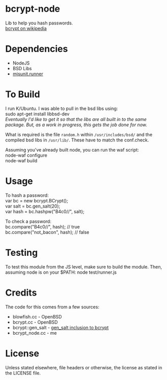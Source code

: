 bcrypt-node
=============

Lib to help you hash passwords.  
[bcrypt on wikipedia][bcryptwiki]


Dependencies
=============

* NodeJS
* BSD Libs
* [mjsunit.runner][mjsunit.runner]

To Build
============

I run K/Ubuntu. I was able to pull in the bsd libs using:  
    sudo apt-get install libbsd-dev  
_Eventually I'd like to get it so that the libs are all built in to the same package. But, as a work in progress, this gets the job done for now._

What is required is the file `random.h` within `/usr/includes/bsd/` and the compiled bsd libs in `/usr/lib/`. These have to match the conf.check.

Assuming you've already built node, you can run the waf script:  
    node-waf configure  
    node-waf build


Usage
============

To hash a password:  
    var bc = new bcrypt.BCrypt();  
    var salt = bc.gen_salt(20);  
    var hash = bc.hashpw("B4c0/\/", salt);

To check a password:  
    bc.compare("B4c0/\/", hash); // true    
    bc.compare("not_bacon", hash); // false


Testing
============

To test this module from the JS level, make sure to build the module. Then, assuming node is on your $PATH:
    node test/runner.js


Credits
============

The code for this comes from a few sources:

* blowfish.cc - OpenBSD
* bcrypt.cc - OpenBSD
* bcrypt::gen_salt - [gen_salt inclusion to bcrypt][bcryptgs]
* bcrypt_node.cc - me


License
============

Unless stated elsewhere, file headers or otherwise, the license as stated in the LICENSE file.





[bcryptwiki]: http://en.wikipedia.org/wiki/Crypt_(Unix)#Blowfish-based_scheme  
[bcryptgs]: http://mail-index.netbsd.org/tech-crypto/2002/05/24/msg000204.html
[mjsunit.runner]: http://github.com/tmpvar/mjsunit.runner